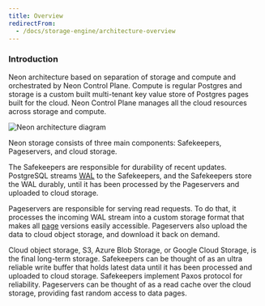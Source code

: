 ```yaml
---
title: Overview
redirectFrom:
  - /docs/storage-engine/architecture-overview
---
```


### Introduction

Neon architecture based on separation of storage and compute and orchestrated by Neon Control Plane.
Compute is regular Postgres and storage is a custom built multi-tenant key value store of Postgres pages built for the cloud.
Neon Control Plane manages all the cloud resources across storage and compute.

![Neon architecture diagram](/docs-images/neon_architecture.png)

Neon storage consists of three main components: Safekeepers, Pageservers, and cloud storage.

The Safekeepers are responsible for durability of recent updates.
PostgreSQL streams [WAL](../glossary#postgres) to the Safekeepers, and the Safekeepers store the WAL durably,
until it has been processed by the Pageservers and uploaded to cloud storage.

Pageservers are responsible for serving read requests.
To do that, it processes the incoming WAL stream into a custom storage format that makes all [page](../glossary#postgres) versions easily accessible.
Pageservers also upload the data to cloud object storage, and download it back on demand.

Cloud object storage, S3, Azure Blob Storage, or Google Cloud Storage, is the final long-term storage.
Safekeepers can be thought of as an ultra reliable write buffer that holds latest data until it has been processed and uploaded to cloud storage. Safekeepers implement Paxos protocol for reliability.
Pageservers can be thought of as a read cache over the cloud storage, providing fast random access to data pages.
